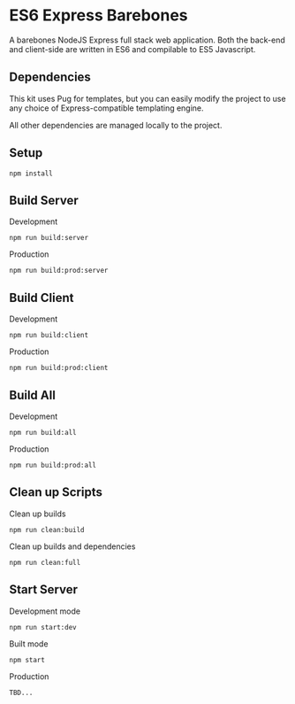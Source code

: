 # ES6 Express Barebones

A barebones NodeJS Express full stack web application. Both the back-end and client-side are written in ES6 and compilable to ES5 Javascript.

## Dependencies

This kit uses Pug for templates, but you can easily modify the project to use any choice of Express-compatible templating engine.

All other dependencies are managed locally to the project.

## Setup

```shell
npm install
```

## Build Server

Development
```shell
npm run build:server
```

Production
```shell
npm run build:prod:server
```

## Build Client

Development
```shell
npm run build:client
```

Production
```shell
npm run build:prod:client
```

## Build All

Development
```shell
npm run build:all
```

Production
```shell
npm run build:prod:all
```

## Clean up Scripts
Clean up builds
```shell
npm run clean:build
```

Clean up builds and dependencies
```shell
npm run clean:full
```

## Start Server

Development mode
```shell
npm run start:dev
```

Built mode
```shell
npm start
```

Production
```
TBD...
```
